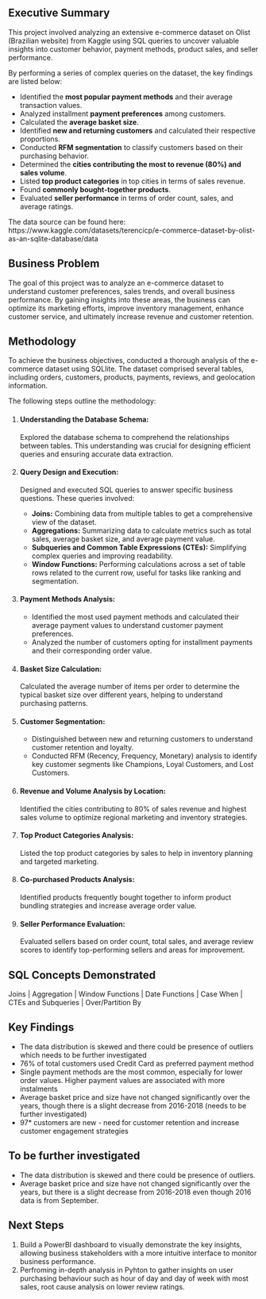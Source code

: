 <h2><b>Executive Summary</b></h2>
<p>
  This project involved analyzing an extensive e-commerce dataset on Olist (Brazilian website) from Kaggle using SQL queries to uncover valuable insights into customer behavior, payment methods, product sales, and seller performance. 
</p>

By performing a series of complex queries on the dataset, the key findings are listed below:
<ul>
  <li>Identified the <b>most popular payment methods</b> and their average transaction values. </li>
  <li>Analyzed installment <b>payment preferences</b> among customers.</li>
  <li>Calculated the <b>average basket size</b>.</li>
  <li>Identified <b>new and returning customers</b> and calculated their respective proportions.</li>
  <li>Conducted <b>RFM segmentation</b> to classify customers based on their purchasing behavior.</li>
  <li>Determined the <b>cities contributing the most to revenue (80%) and sales volume</b>.</li>
  <li>Listed <b>top product categories</b> in top cities in terms of sales revenue.</li>
  <li>Found <b>commonly bought-together products</b>.</li>
  <li>Evaluated <b>seller performance</b> in terms of order count, sales, and average ratings.</li>
</ul>
<p>The data source can be found here: https://www.kaggle.com/datasets/terencicp/e-commerce-dataset-by-olist-as-an-sqlite-database/data</p>  

<h2><b>Business Problem</b></h2>
<p>The goal of this project was to analyze an e-commerce dataset to understand customer preferences, sales trends, and overall business performance. 
By gaining insights into these areas, the business can optimize its marketing efforts, improve inventory management, enhance customer service, and ultimately increase revenue and customer retention.</p>

<h2><b>Methodology</b></h2>
<p>To achieve the business objectives, conducted a thorough analysis of the e-commerce dataset using SQLlite. The dataset comprised several tables, including orders, customers, products, payments, reviews, and geolocation information. </p>
<p>The following steps outline the methodology:</p>
<ol>
  <li><h4>Understanding the Database Schema:</h4></li>
Explored the database schema to comprehend the relationships between tables. This understanding was crucial for designing efficient queries and ensuring accurate data extraction.

  <li><h4>Query Design and Execution:</h4></li>
Designed and executed SQL queries to answer specific business questions. These queries involved:
<p>
  <ul>
      <li><b>Joins:</b> Combining data from multiple tables to get a comprehensive view of the dataset.</li>
      <li><b>Aggregations:</b> Summarizing data to calculate metrics such as total sales, average basket size, and average payment value.</li>
      <li><b>Subqueries and Common Table Expressions (CTEs):</b> Simplifying complex queries and improving readability.</li>
      <li><b>Window Functions:</b> Performing calculations across a set of table rows related to the current row, useful for tasks like ranking and segmentation.</li>
    </ul>
</p>
    
  <li><h4>Payment Methods Analysis:</h4></li>
    <ul>
      <li>Identified the most used payment methods and calculated their average payment values to understand customer payment preferences.</li>
      <li>Analyzed the number of customers opting for installment payments and their corresponding order value.</li>
    </ul>

  <li><h4>Basket Size Calculation:</h4></li>
Calculated the average number of items per order to determine the typical basket size over different years, helping to understand purchasing patterns.

  <li><h4>Customer Segmentation:</h4></li>
    <ul>
      <li>Distinguished between new and returning customers to understand customer retention and loyalty.</li>
      <li>Conducted RFM (Recency, Frequency, Monetary) analysis to identify key customer segments like Champions, Loyal Customers, and Lost Customers.</li>
    </ul>

  <li><h4>Revenue and Volume Analysis by Location:</h4></li>
Identified the cities contributing to 80% of sales revenue and highest sales volume to optimize regional marketing and inventory strategies.

  <li><h4>Top Product Categories Analysis:</h4></li>
Listed the top product categories by sales to help in inventory planning and targeted marketing.

  <li><h4>Co-purchased Products Analysis:</h4></li>
Identified products frequently bought together to inform product bundling strategies and increase average order value.

  <li><h4>Seller Performance Evaluation:</h4></li>
Evaluated sellers based on order count, total sales, and average review scores to identify top-performing sellers and areas for improvement.
</ol>

<h2><b>SQL Concepts Demonstrated</b></h2>
Joins | Aggregation | Window Functions | Date Functions | Case When | CTEs and Subqueries | Over/Partition By

<h2><b>Key Findings</b></h2>
<ul>
  <li>The data distribution is skewed and there could be presence of outliers which needs to be further investigated</li>
  <li> 76% of total customers used Credit Card as preferred payment method </li>
  <li>Single payment methods are the most common, especially for lower order values. Higher payment values are associated with more instalments</li>
  <li>Average basket price and size have not changed significantly over the years, though there is a slight decrease from 2016-2018 (needs to be further investigated)</li>
  <li>97* customers are new - need for customer retention and increase customer engagement strategies</li>
</ul>

<h2><b>To be further investigated</b></h2>
<ul>
  <li>The data distribution is skewed and there could be presence of outliers.</li>
  <li>Average basket price and size have not changed significantly over the years, but there is a slight decrease from 2016-2018 even though 2016 data is from September.
</ul>

<h2><b>Next Steps</b></h2>
<ol type="1">
  <li>Build a PowerBI dashboard to visually demonstrate the key insights, allowing business stakeholders with a more intuitive interface to monitor business performance.</li>
  <li>Perfroming in-depth analysis in Pyhton to gather insights on user purchasing behaviour such as hour of day and day of week with most sales, root cause analysis on lower review ratings.</li>
</ol>
